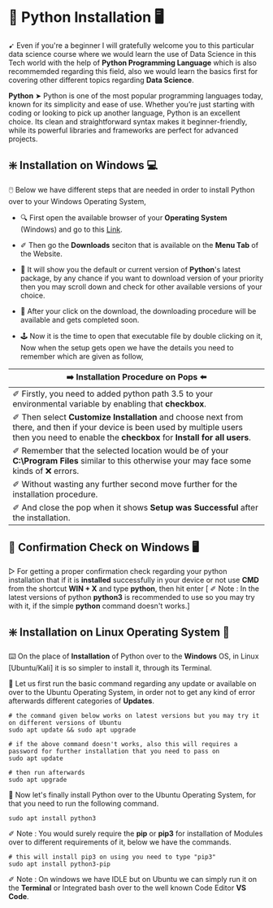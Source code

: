 # 🎯 Python Installation 🖥️

➹ Even if you're a beginner I will gratefully welcome you to this particular data science course where we would learn the use of Data Science in this Tech world with the help of **Python Programming Language** which is also recommemded regarding this field, also we would learn the basics first for covering other different topics regarding **Data Science**.

**Python** ➤ Python is one of the most popular programming languages today, known for its simplicity and ease of use. Whether you’re just starting with coding or looking to pick up another language, Python is an excellent choice. Its clean and straightforward syntax makes it beginner-friendly, while its powerful libraries and frameworks are perfect for advanced projects.

## ❇️ Installation on Windows 💻

🖱️ Below we have different steps that are needed in order to install Python over to your Windows Operating System,

- 🔍 First open the available browser of your **Operating System** (Windows) and go to this [Link](https://www.python.org/).

- ✐ Then go the **Downloads** seciton that is available on the **Menu Tab** of the Website.

- 🔌 It will show you the default or current version of **Python**'s latest package, by any chance if you want to download version of your priority then you may scroll down and check for other available versions of your choice.

- 🔌 After your click on the download, the downloading procedure will be available and gets completed soon.

- 🕹️ Now it is the time to open that executable file by double clicking on it, Now when the setup gets open we have the details you need to remember which are given as follow,

| ➡️ **Installation Procedure on Pops** ⬅️ |
| -------------------------------------- |
| ✐ Firstly, you need to added python path 3.5 to your environmental variable by enabling that **checkbox**. |
| ✐ Then select **Customize Installation** and choose next from there, and then if your device is been used by multiple users then you need to enable the **checkbox** for **Install for all users**. |
| ✐ Remember that the selected location would be of your **C:\Program Files** similar to this otherwise your may face some kinds of ❌ errors. |
| ✐ Without wasting any further second move further for the installation procedure. |
| ✐ And close the pop when it shows **Setup was Successful** after the installation. |

## 📑 Confirmation Check on Windows 🖥️

▷ For getting a proper confirmation check regarding your python installation that if it is **installed** successfully in your device or not use **CMD** from the shortcut **WIN + X** and type **python**, then hit enter [ ✐ Note : In the latest versions of python **python3** is recommended to use so you may try with it, if the simple **python** command doesn't works.]

## ❇️ Installation on Linux Operating System 🗿

⌨️ On the place of **Installation** of Python over to the **Windows** OS, in Linux [Ubuntu/Kali] it is so simpler to install it, through its Terminal.

🔌 Let us first run the basic command regarding any update or available on over to the Ubuntu Operating System, in order not to get any kind of error afterwards different categories of **Updates**.

```
# the command given below works on latest versions but you may try it on different versions of Ubuntu
sudo apt update && sudo apt upgrade

# if the above command doesn't works, also this will requires a password for further installation that you need to pass on
sudo apt update

# then run afterwards
sudo apt upgrade
```

🔌 Now let's finally install Python over to the Ubuntu Operating System, for that you need to run the following command.

```
sudo apt install python3
```

✐ Note : You would surely require the **pip** or **pip3** for installation of Modules over to different requirements of it, below we have the commands.

```
# this will install pip3 on using you need to type "pip3"
sudo apt install python3-pip
```

✐ Note : On windows we have IDLE but on Ubuntu we can simply run it on the **Terminal** or Integrated bash over to the well known Code Editor **VS Code**.
